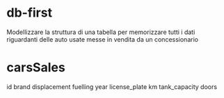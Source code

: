 # db-first

Modellizzare la struttura di una tabella per memorizzare tutti i dati riguardanti delle auto usate messe in vendita da un concessionario


<!-- svolgimento -->

carsSales
===
id
brand
displacement 
fuelling
year
license_plate
km
tank_capacity
doors